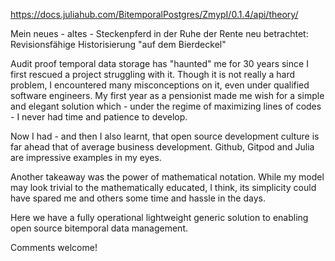 
https://docs.juliahub.com/BitemporalPostgres/ZmypI/0.1.4/api/theory/


Mein neues - altes - Steckenpferd in der Ruhe der Rente neu betrachtet: Revisionsfähige Historisierung "auf dem Bierdeckel"

Audit proof temporal data storage has "haunted" me for 30 years since I first rescued a project struggling with it. Though it is not really a hard problem, I encountered many misconceptions on it, even under qualified software engineers. My first year as a pensionist made me wish for a simple and elegant solution which - under the regime of maximizing lines of codes - I never had time and patience to develop. 

Now I had - and then I also learnt, that open source development culture is far ahead that of average business development. Github, Gitpod and Julia are impressive examples in my eyes.

Another takeaway was the power of mathematical notation. While my model may look trivial to the mathematically educated, I think, its simplicity could have spared me and others some time and hassle in the days.

Here we have a fully operational lightweight generic solution to enabling open source bitemporal data management.

Comments welcome!
